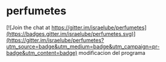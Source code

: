 # perfumetes

[![Join the chat at https://gitter.im/israelube/perfumetes](https://badges.gitter.im/israelube/perfumetes.svg)](https://gitter.im/israelube/perfumetes?utm_source=badge&utm_medium=badge&utm_campaign=pr-badge&utm_content=badge)
modificacion del programa
